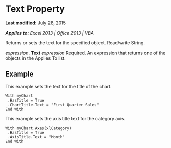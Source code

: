 
# Text Property

 **Last modified:** July 28, 2015

 _**Applies to:** Excel 2013 | Office 2013 | VBA_

Returns or sets the text for the specified object. Read/write String.

 _expression_. **Text**
 _expression_ Required. An expression that returns one of the objects in the Applies To list.

## Example

This example sets the text for the title of the chart.


```
With myChart 
 .HasTitle = True 
 .ChartTitle.Text = "First Quarter Sales" 
End With
```

This example sets the axis title text for the category axis.




```
With myChart.Axes(xlCategory) 
 .HasTitle = True 
 .AxisTitle.Text = "Month" 
End With
```

